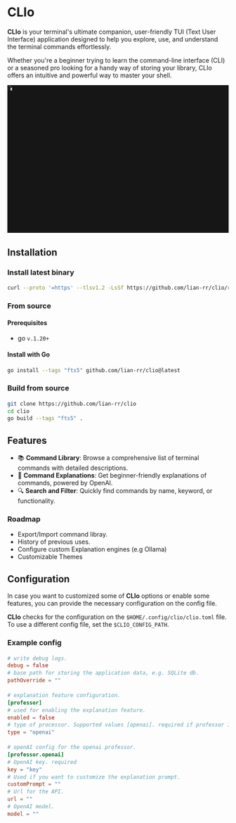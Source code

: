 # CLIo 
**CLIo** is your terminal's ultimate companion, 
user-friendly TUI (Text User Interface) application designed to help you explore, use, 
and understand the terminal commands effortlessly.

Whether you're a beginner trying to learn the command-line interface (CLI) or a seasoned pro looking for a handy way of storing your library, 
CLIo offers an intuitive and powerful way to master your shell.

![CLIo demo](./assets/demo.gif)

## Installation
### Install latest binary
```sh
curl --proto '=https' --tlsv1.2 -LsSf https://github.com/lian-rr/clio/releases/latest/download/clio-installer.sh | sh
```
### From source

#### Prerequisites
- go `v.1.20+`

#### Install with Go
```sh
go install --tags "fts5" github.com/lian-rr/clio@latest
```


### Build from source
```sh
git clone https://github.com/lian-rr/clio
cd clio
go build --tags "fts5" .
```

## Features

- 📚 **Command Library**: Browse a comprehensive list of terminal commands with detailed descriptions.
- 📖 **Command Explanations**: Get beginner-friendly explanations of commands, powered by OpenAI.
- 🔍 **Search and Filter**: Quickly find commands by name, keyword, or functionality.

### Roadmap
- Export/Import command libray.
- History of previous uses.
- Configure custom Explanation engines (e.g Ollama)
- Customizable Themes

## Configuration
In case you want to customized some of **CLIo** options or enable some features, 
you can provide the necessary configuration on the config file. 

**CLIo** checks for the configuration on the `$HOME/.config/clio/clio.toml` file. 
To use a different config file, set the `$CLIO_CONFIG_PATH`.

### Example config
```toml
# write debug logs.
debug = false
# base path for storing the application data, e.g. SQLite db.
pathOverride = ""

# explanation feature configuration.
[professor]
# used for enabling the explanation feature.
enabled = false
# type of processor. Supported values [openai]. required if professor is enable.
type = "openai"

# openAI config for the openai professor.
[professor.openai]
# OpenAI key. required
key = "key"
# Used if you want to customize the explanation prompt.
customPrompt = ""
# Url for the API.
url = ""
# OpenAI model.
model = ""
```
